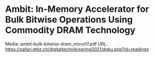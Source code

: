 # Ambit: In-Memory Accelerator for Bulk Bitwise Operations Using Commodity DRAM Technology

Media: ambit-bulk-bitwise-dram_micro17.pdf
URL: https://safari.ethz.ch/digitaltechnik/spring2021/doku.php?id=readings